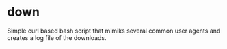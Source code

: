 # down
Simple curl based bash script that mimiks several common user agents and creates a log file of the downloads.

